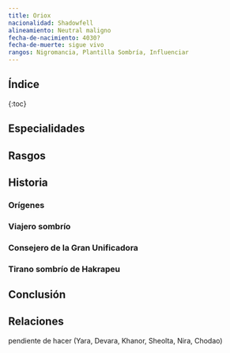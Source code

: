 ```yaml
---
title: Oriox
nacionalidad: Shadowfell
alineamiento: Neutral maligno
fecha-de-nacimiento: 4030?
fecha-de-muerte: sigue vivo
rangos: Nigromancia, Plantilla Sombría, Influenciar
---
```


## Índice

{:toc}

## Especialidades

## Rasgos

## Historia

### Orígenes

### Viajero sombrío

### Consejero de la Gran Unificadora

### Tirano sombrío de Hakrapeu

## Conclusión

## Relaciones

pendiente de hacer (Yara, Devara, Khanor, Sheolta, Nira, Chodao)
